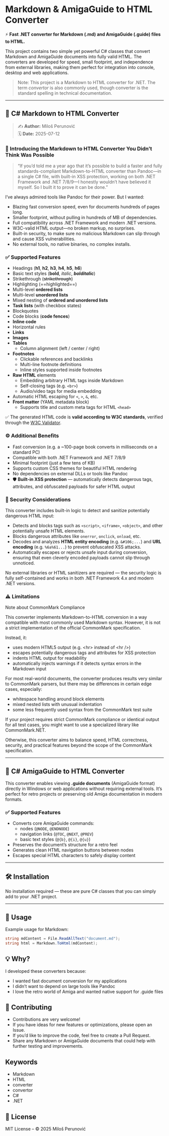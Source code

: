 # Markdown & AmigaGuide to HTML Converter

⚡ **Fast .NET converter for Markdown (.md) and AmigaGuide (.guide) files to HTML.**

This project contains two simple yet powerful C# classes that convert Markdown and AmigaGuide documents into fully valid HTML. The converters are developed for speed, small footprint, and independence from external libraries, making them perfect for integration into console, desktop and web applications.

> Note: This project is a Markdown to HTML converter for .NET. The term *convertor* is also commonly used, though converter is the standard spelling in technical documentation.

---

## 📄 C# Markdown to HTML Converter

> ✍️ **Author:** Miloš Perunović  
> 🗓️ **Date:** 2025-07-12

### 🚀 Introducing the Markdown to HTML Converter You Didn’t Think Was Possible

> “If you’d told me a year ago that it’s possible to build a faster and fully standards-compliant Markdown-to-HTML converter than Pandoc—in a single C# file, with built-in XSS protection, working on both .NET Framework and .NET 7/8/9—I honestly wouldn’t have believed it myself. So I built it to prove it can be done.”

I’ve always admired tools like Pandoc for their power. But I wanted:
- Blazing fast conversion speed, even for documents hundreds of pages long.
- Smaller footprint, without pulling in hundreds of MB of dependencies.
- Full compatibility across .NET Framework and modern .NET versions.
- W3C-valid HTML output—no broken markup, no surprises.
- Built-in security, to make sure no malicious Markdown can slip through and cause XSS vulnerabilities.
- No external tools, no native binaries, no complex installs.

### ✅ Supported Features

- Headings (**h1**, **h2**, **h3**, **h4**, **h5**, **h6**)
- Basic text styles (**bold**, *italic*, ***bolditalic***)
- Strikethrough (~~strikethrough~~)
- Highlighting (==highlighted==)
- Multi-level **ordered lists**
- Multi-level **unordered lists**
- Mixed nesting of **ordered and unordered lists**
- **Task lists** (with checkbox states)
- Blockquotes
- Code blocks (**code fences**)
- **Inline code**
- Horizontal rules
- **Links**
- **Images**
- **Tables**  
  - Column alignment (left / center / right)
- **Footnotes**  
  - Clickable references and backlinks
  - Multi-line footnote definitions
  - Inline styles supported inside footnotes
- **Raw HTML** elements  
  - Embedding arbitrary HTML tags inside Markdown
  - Self-closing tags (e.g. `<br>`)
  - Audio/video tags for media embedding
- Automatic HTML escaping for `<`, `>`, `&`, etc.
- **Front matter** (YAML metadata block)  
  - Supports title and custom meta tags for HTML `<head>`

✅ The generated HTML code is **valid according to W3C standards**, verified through the [W3C Validator](https://validator.w3.org/).

### ⚙️ Additional Benefits

- Fast conversion (e.g. a ~100-page book converts in milliseconds on a standard PC)
- Compatible with both .NET Framework and .NET 7/8/9
- Minimal footprint (just a few tens of KB)
- Supports custom CSS themes for beautiful HTML rendering
- No dependencies on external DLLs or tools like Pandoc
- 🛡️ **Built-in XSS protection** — automatically detects dangerous tags, attributes, and obfuscated payloads for safer HTML output

### 🔐 Security Considerations

This converter includes built-in logic to detect and sanitize potentially dangerous HTML input:

- Detects and blocks tags such as `<script>`, `<iframe>`, `<object>`, and other potentially unsafe HTML elements.
- Blocks dangerous attributes like `onerror`, `onclick`, `onload`, etc.
- Decodes and analyzes **HTML entity encoding** (e.g. `&#106;...`) and **URL encoding** (e.g. `%6a%61...`) to prevent obfuscated XSS attacks.
- Automatically escapes or rejects unsafe input during conversion, ensuring that even cleverly encoded payloads cannot slip through unnoticed.

No external libraries or HTML sanitizers are required — the security logic is fully self-contained and works in both .NET Framework 4.x and modern .NET versions.

### ⚠️ Limitations

Note about CommonMark Compliance

This converter implements Markdown-to-HTML conversion in a way compatible with most commonly used Markdown syntax. However, it is not a strict implementation of the official CommonMark specification.

Instead, it:
- uses modern HTML5 output (e.g. &lt;hr&gt; instead of &lt;hr /&gt;)
- escapes potentially dangerous tags and attributes for XSS protection
- indents HTML output for readability
- automatically injects warnings if it detects syntax errors in the Markdown input

For most real-world documents, the converter produces results very similar to CommonMark parsers, but there may be differences in certain edge cases, especially:
- whitespace handling around block elements
- mixed nested lists with unusual indentation
- some less frequently used syntax from the CommonMark test suite

If your project requires strict CommonMark compliance or identical output for all test cases, you might want to use a specialized library like CommonMark.NET.

Otherwise, this converter aims to balance speed, HTML correctness, security, and practical features beyond the scope of the CommonMark specification.

---

## 📄 C# AmigaGuide to HTML Converter

This converter enables viewing **.guide documents** (AmigaGuide format) directly in Windows or web applications without requiring external tools. It’s perfect for retro projects or preserving old Amiga documentation in modern formats.

### ✅ Supported Features

- Converts core AmigaGuide commands:
  - nodes (`@NODE`, `@ENDNODE`)
  - navigation links (`@TOC`, `@NEXT`, `@PREV`)
  - basic text styles (`@{b}`, `@{i}`, `@{u}`)
- Preserves the document’s structure for a retro feel
- Generates clean HTML navigation buttons between nodes
- Escapes special HTML characters to safely display content

---

## 🛠 Installation

No installation required — these are pure C# classes that you can simply add to your .NET project.

---

## 📝 Usage

Example usage for Markdown:

```csharp
string mdContent = File.ReadAllText("document.md");
string html = Markdown.ToHtml(mdContent);
```

## 💡 Why?

I developed these converters because:
- I wanted fast document conversion for my applications
- I didn’t want to depend on large tools like Pandoc
- I love the retro world of Amiga and wanted native support for .guide files

## 💬 Contributing

- Contributions are very welcome!
- If you have ideas for new features or optimizations, please open an Issue.
- If you’d like to improve the code, feel free to create a Pull Request.
- Share any Markdown or AmigaGuide documents that could help with further testing and improvements.

## Keywords

- Markdown
- HTML
- converter
- convertor
- C#
- .NET

## 📄 License

MIT License – © 2025 Miloš Perunović

<!--
Related terms:
markdown converter, markdown convertor, dotnet markdown to html
-->